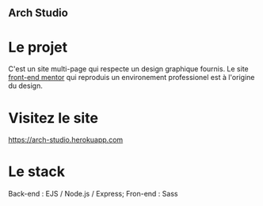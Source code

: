 ## Arch Studio

# Le projet

C'est un site multi-page qui respecte un design graphique fournis. Le site [front-end mentor](https://www.frontendmentor.io/) qui reproduis un environement professionel est à l'origine du design.

# Visitez le site

https://arch-studio.herokuapp.com

# Le stack

Back-end : EJS / Node.js / Express;
Fron-end : Sass